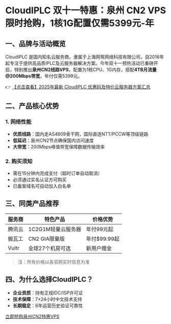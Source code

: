 # CloudIPLC 双十一特惠：泉州 CN2 VPS 限时抢购，1核1G配置仅需5399元-年

## 一、品牌与活动概览

CloudIPLC 是国内知名云服务商，隶属于上海网鸳网络科技有限公司，自2016年起专注于提供高品质IPLC及云服务器解决方案。今年双十一预热活动已重磅开启，特别推出**泉州CN2线路VPS**，配置为1核CPU、1G内存，搭配**4TB月流量@200Mbps带宽**，年付仅需5399元。

👉 [【点击查看】2025年最新 CloudIPLC 优惠码及特价云服务器方案汇总](https://bit.ly/cloudiplc)

## 二、产品核心优势

### 1. 网络性能
- **优质线路**：国内走AS4809骨干网，国际直连NTT/PCCW等顶级链路
- **低延迟**：泉州CN2节点确保国内访问速度
- **大带宽**：200Mbps峰值带宽保障数据传输效率

### 2. 购买须知
- 需在15分钟内完成支付（超时订单自动取消）
- 必须通过实名认证方可购买
- 已备案域名可自动加入白名单

## 三、同类产品推荐

| 服务商       | 特色产品                      | 价格优势          |
|--------------|-----------------------------|------------------|
| 腾讯云       | 1C2G1M轻量云服务器           | 年付99元起       |
| 搬瓦工       | CN2 GIA限量版               | 年付$99.99起     |
| Vultr        | 全球27个机房可选             | 新用户赠金       |

> 注：所有价格以各官网实时信息为准

## 四、为什么选择CloudIPLC？
- **企业资质**：持有正规IDC/ISP许可证
- **技术保障**：7×24小时中文技术支持
- **长期稳定**：6年运营历史验证可靠性

[立即抢购泉州CN2特惠VPS](https://bit.ly/cloudiplc)